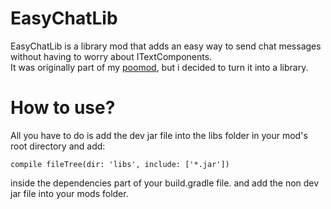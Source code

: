 # EasyChatLib
EasyChatLib is a library mod that adds an easy way to send chat messages
without having to worry about ITextComponents.
<br>
It was originally part of my
[poomod](https://www.github.com/wetspaghett/minecraft-poo-mod),
but i decided to turn it into a library.

# How to use?
All you have to do is add the dev jar file
into the libs folder in your mod's root directory and add:
```
compile fileTree(dir: 'libs', include: ['*.jar'])
```
inside the dependencies part of your build.gradle file.
and add the non dev jar file into your mods folder.
